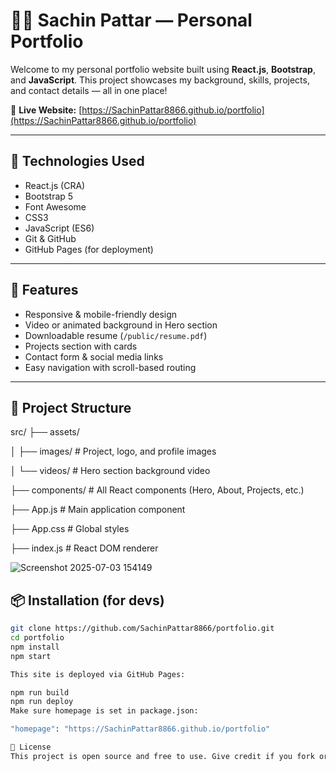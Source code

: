 # 👨‍💻 Sachin Pattar — Personal Portfolio

Welcome to my personal portfolio website built using **React.js**, **Bootstrap**, and **JavaScript**. This project showcases my background, skills, projects, and contact details — all in one place!

🔗 **Live Website:** [https://SachinPattar8866.github.io/portfolio](https://SachinPattar8866.github.io/portfolio)

---

## 🚀 Technologies Used

- React.js (CRA)
- Bootstrap 5
- Font Awesome
- CSS3
- JavaScript (ES6)
- Git & GitHub
- GitHub Pages (for deployment)

---

## 📂 Features

- Responsive & mobile-friendly design
- Video or animated background in Hero section
- Downloadable resume (`/public/resume.pdf`)
- Projects section with cards
- Contact form & social media links
- Easy navigation with scroll-based routing

---

## 📁 Project Structure

src/
├── assets/

│ ├── images/ # Project, logo, and profile images

│ └── videos/ # Hero section background video

├── components/ # All React components (Hero, About, Projects, etc.)

├── App.js # Main application component

├── App.css # Global styles

├── index.js # React DOM renderer






![Screenshot 2025-07-03 154149](https://github.com/user-attachments/assets/e3f2852a-c6d4-4905-a90c-179c766cf5b5)


## 📦 Installation (for devs)

```bash
git clone https://github.com/SachinPattar8866/portfolio.git
cd portfolio
npm install
npm start

This site is deployed via GitHub Pages:

npm run build
npm run deploy
Make sure homepage is set in package.json:

"homepage": "https://SachinPattar8866.github.io/portfolio"

📝 License
This project is open source and free to use. Give credit if you fork or use parts of it.


